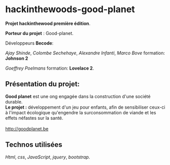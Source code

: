# hackinthewoods-good-planet
**Projet hackinthewood première édition**.

**Porteur du projet** : Good-planet.

Développeurs **Becode**:

_Ajay Shinde_, _Colombe Sechehaye_, _Alexandre Infanti_, _Marco Bove_ formation: **Johnson 2**

_Goeffrey Poelmans_ formation: **Lovelace 2**.


Présentation du projet:
--------------------------

**Good planet** est une ong engagée dans la construction d'une société durable.<br />
**Le projet :** développement d'un jeu pour enfants, afin de sensibiliser ceux-ci à l'impact écologique qu'engendre la surconsommation de viande et les effets néfastes sur la santé.<br /><br />
http://goodplanet.be

Technos utilisées
-----------------

_Html_, _css_, _JavaScript_, _jquery_, _bootstrap_.

